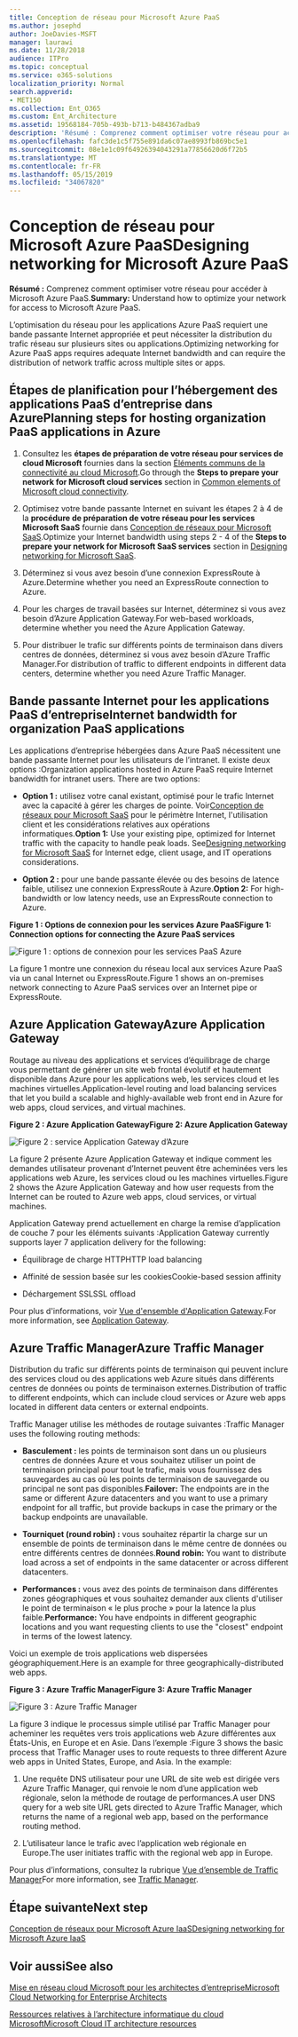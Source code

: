 ```yaml
---
title: Conception de réseau pour Microsoft Azure PaaS
ms.author: josephd
author: JoeDavies-MSFT
manager: laurawi
ms.date: 11/28/2018
audience: ITPro
ms.topic: conceptual
ms.service: o365-solutions
localization_priority: Normal
search.appverid:
- MET150
ms.collection: Ent_O365
ms.custom: Ent_Architecture
ms.assetid: 19568184-705b-493b-b713-b484367adba9
description: 'Résumé : Comprenez comment optimiser votre réseau pour accéder à Microsoft Azure PaaS.'
ms.openlocfilehash: fafc3de1c5f755e891da6c07ae8993fb869bc5e1
ms.sourcegitcommit: 08e1e1c09f64926394043291a77856620d6f72b5
ms.translationtype: MT
ms.contentlocale: fr-FR
ms.lasthandoff: 05/15/2019
ms.locfileid: "34067820"
---
```

# <a name="designing-networking-for-microsoft-azure-paas"></a><span data-ttu-id="5db6d-103">Conception de réseau pour Microsoft Azure PaaS</span><span class="sxs-lookup"><span data-stu-id="5db6d-103">Designing networking for Microsoft Azure PaaS</span></span>

 <span data-ttu-id="5db6d-104">**Résumé :** Comprenez comment optimiser votre réseau pour accéder à Microsoft Azure PaaS.</span><span class="sxs-lookup"><span data-stu-id="5db6d-104">**Summary:** Understand how to optimize your network for access to Microsoft Azure PaaS.</span></span>
  
<span data-ttu-id="5db6d-105">L’optimisation du réseau pour les applications Azure PaaS requiert une bande passante Internet appropriée et peut nécessiter la distribution du trafic réseau sur plusieurs sites ou applications.</span><span class="sxs-lookup"><span data-stu-id="5db6d-105">Optimizing networking for Azure PaaS apps requires adequate Internet bandwidth and can require the distribution of network traffic across multiple sites or apps.</span></span>
  
## <a name="planning-steps-for-hosting-organization-paas-applications-in-azure"></a><span data-ttu-id="5db6d-106">Étapes de planification pour l’hébergement des applications PaaS d’entreprise dans Azure</span><span class="sxs-lookup"><span data-stu-id="5db6d-106">Planning steps for hosting organization PaaS applications in Azure</span></span>

1. <span data-ttu-id="5db6d-107">Consultez les **étapes de préparation de votre réseau pour services de cloud Microsoft** fournies dans la section [Éléments communs de la connectivité au cloud Microsoft](common-elements-of-microsoft-cloud-connectivity.md).</span><span class="sxs-lookup"><span data-stu-id="5db6d-107">Go through the **Steps to prepare your network for Microsoft cloud services** section in [Common elements of Microsoft cloud connectivity](common-elements-of-microsoft-cloud-connectivity.md).</span></span>
    
2. <span data-ttu-id="5db6d-108">Optimisez votre bande passante Internet en suivant les étapes 2 à 4 de la **procédure de préparation de votre réseau pour les services Microsoft SaaS** fournie dans [Conception de réseaux pour Microsoft SaaS](designing-networking-for-microsoft-saas.md).</span><span class="sxs-lookup"><span data-stu-id="5db6d-108">Optimize your Internet bandwidth using steps 2 - 4 of the **Steps to prepare your network for Microsoft SaaS services** section in [Designing networking for Microsoft SaaS](designing-networking-for-microsoft-saas.md).</span></span>
    
3. <span data-ttu-id="5db6d-109">Déterminez si vous avez besoin d’une connexion ExpressRoute à Azure.</span><span class="sxs-lookup"><span data-stu-id="5db6d-109">Determine whether you need an ExpressRoute connection to Azure.</span></span>
    
4. <span data-ttu-id="5db6d-110">Pour les charges de travail basées sur Internet, déterminez si vous avez besoin d’Azure Application Gateway.</span><span class="sxs-lookup"><span data-stu-id="5db6d-110">For web-based workloads, determine whether you need the Azure Application Gateway.</span></span>
    
5. <span data-ttu-id="5db6d-111">Pour distribuer le trafic sur différents points de terminaison dans divers centres de données, déterminez si vous avez besoin d’Azure Traffic Manager.</span><span class="sxs-lookup"><span data-stu-id="5db6d-111">For distribution of traffic to different endpoints in different data centers, determine whether you need Azure Traffic Manager.</span></span>
    
## <a name="internet-bandwidth-for-organization-paas-applications"></a><span data-ttu-id="5db6d-112">Bande passante Internet pour les applications PaaS d’entreprise</span><span class="sxs-lookup"><span data-stu-id="5db6d-112">Internet bandwidth for organization PaaS applications</span></span>

<span data-ttu-id="5db6d-p101">Les applications d’entreprise hébergées dans Azure PaaS nécessitent une bande passante Internet pour les utilisateurs de l’intranet. Il existe deux options :</span><span class="sxs-lookup"><span data-stu-id="5db6d-p101">Organization applications hosted in Azure PaaS require Internet bandwidth for intranet users. There are two options:</span></span>
  
- <span data-ttu-id="5db6d-p102">**Option 1 :** utilisez votre canal existant, optimisé pour le trafic Internet avec la capacité à gérer les charges de pointe. Voir[Conception de réseaux pour Microsoft SaaS](designing-networking-for-microsoft-saas.md) pour le périmètre Internet, l'utilisation client et les considérations relatives aux opérations informatiques.</span><span class="sxs-lookup"><span data-stu-id="5db6d-p102">**Option 1:** Use your existing pipe, optimized for Internet traffic with the capacity to handle peak loads. See[Designing networking for Microsoft SaaS](designing-networking-for-microsoft-saas.md) for Internet edge, client usage, and IT operations considerations.</span></span>
    
- <span data-ttu-id="5db6d-117">**Option 2 :** pour une bande passante élevée ou des besoins de latence faible, utilisez une connexion ExpressRoute à Azure.</span><span class="sxs-lookup"><span data-stu-id="5db6d-117">**Option 2:** For high-bandwidth or low latency needs, use an ExpressRoute connection to Azure.</span></span>
    
<span data-ttu-id="5db6d-118">**Figure 1 : Options de connexion pour les services Azure PaaS**</span><span class="sxs-lookup"><span data-stu-id="5db6d-118">**Figure 1: Connection options for connecting the Azure PaaS services**</span></span>

![Figure 1 : options de connexion pour les services PaaS Azure](media/Network-Poster/PaaS1.png)
  
<span data-ttu-id="5db6d-120">La figure 1 montre une connexion du réseau local aux services Azure PaaS via un canal Internet ou ExpressRoute.</span><span class="sxs-lookup"><span data-stu-id="5db6d-120">Figure 1 shows an on-premises network connecting to Azure PaaS services over an Internet pipe or ExpressRoute.</span></span>
  
## <a name="azure-application-gateway"></a><span data-ttu-id="5db6d-121">Azure Application Gateway</span><span class="sxs-lookup"><span data-stu-id="5db6d-121">Azure Application Gateway</span></span>

<span data-ttu-id="5db6d-122">Routage au niveau des applications et services d’équilibrage de charge vous permettant de générer un site web frontal évolutif et hautement disponible dans Azure pour les applications web, les services cloud et les machines virtuelles.</span><span class="sxs-lookup"><span data-stu-id="5db6d-122">Application-level routing and load balancing services that let you build a scalable and highly-available web front end in Azure for web apps, cloud services, and virtual machines.</span></span> 
  
<span data-ttu-id="5db6d-123">**Figure 2 : Azure Application Gateway**</span><span class="sxs-lookup"><span data-stu-id="5db6d-123">**Figure 2: Azure Application Gateway**</span></span>

![Figure 2 : service Application Gateway d’Azure](media/Network-Poster/PaaS2.png)
  
<span data-ttu-id="5db6d-125">La figure 2 présente Azure Application Gateway et indique comment les demandes utilisateur provenant d’Internet peuvent être acheminées vers les applications web Azure, les services cloud ou les machines virtuelles.</span><span class="sxs-lookup"><span data-stu-id="5db6d-125">Figure 2 shows the Azure Application Gateway and how user requests from the Internet can be routed to Azure web apps, cloud services, or virtual machines.</span></span>
  
<span data-ttu-id="5db6d-126">Application Gateway prend actuellement en charge la remise d’application de couche 7 pour les éléments suivants :</span><span class="sxs-lookup"><span data-stu-id="5db6d-126">Application Gateway currently supports layer 7 application delivery for the following:</span></span>
  
- <span data-ttu-id="5db6d-127">Équilibrage de charge HTTP</span><span class="sxs-lookup"><span data-stu-id="5db6d-127">HTTP load balancing</span></span>
    
- <span data-ttu-id="5db6d-128">Affinité de session basée sur les cookies</span><span class="sxs-lookup"><span data-stu-id="5db6d-128">Cookie-based session affinity</span></span>
    
- <span data-ttu-id="5db6d-129">Déchargement SSL</span><span class="sxs-lookup"><span data-stu-id="5db6d-129">SSL offload</span></span>
    
<span data-ttu-id="5db6d-130">Pour plus d'informations, voir [Vue d'ensemble d'Application Gateway](https://docs.microsoft.com/azure/application-gateway/application-gateway-introduction).</span><span class="sxs-lookup"><span data-stu-id="5db6d-130">For more information, see [Application Gateway](https://docs.microsoft.com/azure/application-gateway/application-gateway-introduction).</span></span>
  
## <a name="azure-traffic-manager"></a><span data-ttu-id="5db6d-131">Azure Traffic Manager</span><span class="sxs-lookup"><span data-stu-id="5db6d-131">Azure Traffic Manager</span></span>

<span data-ttu-id="5db6d-132">Distribution du trafic sur différents points de terminaison qui peuvent inclure des services cloud ou des applications web Azure situés dans différents centres de données ou points de terminaison externes.</span><span class="sxs-lookup"><span data-stu-id="5db6d-132">Distribution of traffic to different endpoints, which can include cloud services or Azure web apps located in different data centers or external endpoints.</span></span>
  
<span data-ttu-id="5db6d-133">Traffic Manager utilise les méthodes de routage suivantes :</span><span class="sxs-lookup"><span data-stu-id="5db6d-133">Traffic Manager uses the following routing methods:</span></span>
  
- <span data-ttu-id="5db6d-134">**Basculement :** les points de terminaison sont dans un ou plusieurs centres de données Azure et vous souhaitez utiliser un point de terminaison principal pour tout le trafic, mais vous fournissez des sauvegardes au cas où les points de terminaison de sauvegarde ou principal ne sont pas disponibles.</span><span class="sxs-lookup"><span data-stu-id="5db6d-134">**Failover:** The endpoints are in the same or different Azure datacenters and you want to use a primary endpoint for all traffic, but provide backups in case the primary or the backup endpoints are unavailable.</span></span>
    
- <span data-ttu-id="5db6d-135">**Tourniquet (round robin) :** vous souhaitez répartir la charge sur un ensemble de points de terminaison dans le même centre de données ou entre différents centres de données.</span><span class="sxs-lookup"><span data-stu-id="5db6d-135">**Round robin:** You want to distribute load across a set of endpoints in the same datacenter or across different datacenters.</span></span>
    
- <span data-ttu-id="5db6d-136">**Performances :** vous avez des points de terminaison dans différentes zones géographiques et vous souhaitez demander aux clients d'utiliser le point de terminaison « le plus proche » pour la latence la plus faible.</span><span class="sxs-lookup"><span data-stu-id="5db6d-136">**Performance:** You have endpoints in different geographic locations and you want requesting clients to use the "closest" endpoint in terms of the lowest latency.</span></span>
    
<span data-ttu-id="5db6d-137">Voici un exemple de trois applications web dispersées géographiquement.</span><span class="sxs-lookup"><span data-stu-id="5db6d-137">Here is an example for three geographically-distributed web apps.</span></span>
  
<span data-ttu-id="5db6d-138">**Figure 3 : Azure Traffic Manager**</span><span class="sxs-lookup"><span data-stu-id="5db6d-138">**Figure 3: Azure Traffic Manager**</span></span>

![Figure 3 : Azure Traffic Manager](media/Network-Poster/PaaS3.png)
  
<span data-ttu-id="5db6d-p103">La figure 3 indique le processus simple utilisé par Traffic Manager pour acheminer les requêtes vers trois applications web Azure différentes aux États-Unis, en Europe et en Asie. Dans l’exemple :</span><span class="sxs-lookup"><span data-stu-id="5db6d-p103">Figure 3 shows the basic process that Traffic Manager uses to route requests to three different Azure web apps in United States, Europe, and Asia. In the example:</span></span>
  
1. <span data-ttu-id="5db6d-142">Une requête DNS utilisateur pour une URL de site web est dirigée vers Azure Traffic Manager, qui renvoie le nom d’une application web régionale, selon la méthode de routage de performances.</span><span class="sxs-lookup"><span data-stu-id="5db6d-142">A user DNS query for a web site URL gets directed to Azure Traffic Manager, which returns the name of a regional web app, based on the performance routing method.</span></span>
    
2. <span data-ttu-id="5db6d-143">L’utilisateur lance le trafic avec l’application web régionale en Europe.</span><span class="sxs-lookup"><span data-stu-id="5db6d-143">The user initiates traffic with the regional web app in Europe.</span></span>
    
<span data-ttu-id="5db6d-144">Pour plus d’informations, consultez la rubrique [Vue d’ensemble de Traffic Manager](https://docs.microsoft.com/azure/traffic-manager/traffic-manager-overview)</span><span class="sxs-lookup"><span data-stu-id="5db6d-144">For more information, see [Traffic Manager](https://docs.microsoft.com/azure/traffic-manager/traffic-manager-overview).</span></span>

## <a name="next-step"></a><span data-ttu-id="5db6d-145">Étape suivante</span><span class="sxs-lookup"><span data-stu-id="5db6d-145">Next step</span></span>

[<span data-ttu-id="5db6d-146">Conception de réseaux pour Microsoft Azure IaaS</span><span class="sxs-lookup"><span data-stu-id="5db6d-146">Designing networking for Microsoft Azure IaaS</span></span>](designing-networking-for-microsoft-azure-iaas.md)
 
## <a name="see-also"></a><span data-ttu-id="5db6d-147">Voir aussi</span><span class="sxs-lookup"><span data-stu-id="5db6d-147">See also</span></span>

[<span data-ttu-id="5db6d-148">Mise en réseau cloud Microsoft pour les architectes d’entreprise</span><span class="sxs-lookup"><span data-stu-id="5db6d-148">Microsoft Cloud Networking for Enterprise Architects</span></span>](microsoft-cloud-networking-for-enterprise-architects.md)
  
[<span data-ttu-id="5db6d-149">Ressources relatives à l’architecture informatique du cloud Microsoft</span><span class="sxs-lookup"><span data-stu-id="5db6d-149">Microsoft Cloud IT architecture resources</span></span>](microsoft-cloud-it-architecture-resources.md)

